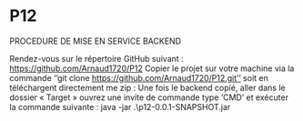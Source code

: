 # P12
PROCEDURE DE MISE EN SERVICE BACKEND

Rendez-vous sur le répertoire GitHub suivant :  https://github.com/Arnaud1720/P12
Copier le projet sur votre machine via la commande ‘’git clone https://github.com/Arnaud1720/P12.git’’  soit en téléchargent directement me zip :
Une fois le backend copié, aller dans le dossier « Target » ouvrez une invite de commande type ‘CMD’ et exécuter la commande suivante :  java -jar .\p12-0.0.1-SNAPSHOT.jar 
